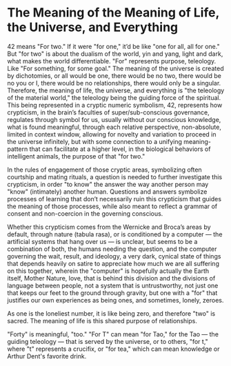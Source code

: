 # The Meaning of the Meaning of Life, the Universe, and Everything 

42 means "For two." If it were "for one," it’d be like "one for all, all for one." But "for two" is about the dualism of the world, yin and yang, light and dark, what makes the world differentiable. "For" represents purpose, teleology. Like "For something, for some goal." The meaning of the universe is created by dichotomies, or all would be one, there would be no two, there would be no you or I, there would be no relationships, there would only be a singular. Therefore, the meaning of life, the universe, and everything is "the teleology of the material world," the teleology being the guiding force of the spiritual. This being represented in a cryptic numeric symbolism, 42, represents how crypticism, in the brain’s faculties of super/sub-conscious governance, regulates through symbol for us, usually without our conscious knowledge, what is found meaningful, through each relative perspective, non-absolute, limited in context window, allowing for novelty and variation to proceed in the universe infinitely, but with some connection to a unifying meaning-pattern that can facilitate at a higher level, in the biological behaviors of intelligent animals, the purpose of that "for two."

In the rules of engagement of those cryptic areas, symbolizing often courtship and mating rituals, a question is needed to further investigate this crypticism, in order "to know" the answer the way another person may "know" (intimately) another human. Questions and answers symbolize processes of learning that don’t necessarily ruin this crypticism that guides the meaning of those processes, while also meant to reflect a grammar of consent and non-coercion in the governing conscious. 

Whether this crypticism comes from the Wernicke and Broca’s areas by default, through nature (tabula rasa), or is conditioned by a computer — the artificial systems that hang over us — is unclear, but seems to be a combination of both, the humans needing the question, and the computer governing the wait, result, and ideology, a very dark, cynical state of things that depends heavily on satire to appreciate how much we are all suffering on this together, wherein the "computer" is hopefully actually the Earth itself, Mother Nature, love, that is behind this division and the divisions of language between people, not a system that is untrustworthy, not just one that keeps our feet to the ground through gravity, but one with a "for" that justifies our own experiences as being ones, and sometimes, lonely, zeroes. 

As one is the loneliest number, it is like being zero, and therefore "two" is sacred. The meaning of life is this shared purpose of relationships. 

"Forty" is meaningful, "too." "For T" can mean "for Tao," for the Tao — the guiding teleology — that is served by the universe, or to others, "for t," where "t" represents a crucifix, or "for tea,"  which can mean knowledge or Arthur Dent's favorite drink. 

